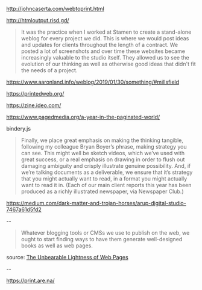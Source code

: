 ---
---

http://johncaserta.com/webtoprint.html

http://htmloutput.risd.gd/

>It was the practice when I worked at Stamen to create a stand-alone weblog for every project we did. This is where we would post ideas and updates for clients throughout the length of a contract. We posted a lot of screenshots and over time these websites became increasingly valuable to the studio itself. They allowed us to see the evolution of our thinking as well as otherwise good ideas that didn't fit the needs of a project.

https://www.aaronland.info/weblog/2019/01/30/something/#millsfield

https://printedweb.org/

https://zine.ideo.com/

<https://www.pagedmedia.org/a-year-in-the-paginated-world/>

bindery.js

>Finally, we place great emphasis on making the thinking tangible, following my colleague Bryan Boyer’s phrase, making strategy you can see. This might well be sketch videos, which we’ve used with great success, or a real emphasis on drawing in order to flush out damaging ambiguity and crisply illustrate genuine possibility. And, if we’re talking documents as a deliverable, we ensure that it’s strategy that you might actually want to read, in a format you might actually want to read it in. (Each of our main client reports this year has been produced as a richly illustrated newspaper, via Newspaper Club.)

https://medium.com/dark-matter-and-trojan-horses/arup-digital-studio-7467a61d5fd2

--

>Whatever blogging tools or CMSs we use to publish on the web, we ought to start finding ways to have them generate well-designed books as well as web pages.

source: [The Unbearable Lightness of Web Pages](https://thelocalyarn.com/excursus/secretary/posts/web-books.html)

--

<https://print.are.na/>